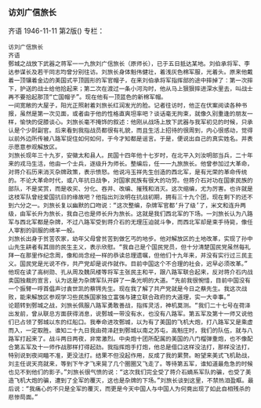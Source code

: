 ### 访刘广信旅长
齐语
1946-11-11
第2版()
专栏：

    访刘广信旅长
    齐语
    鄄城之战放下武器之蒋军一一九旅刘广信旅长（原师长），已于五日抵达某地。刘伯承将军、李达参谋长及若干同志均曾分别往访。刘旅长身体魁伟健壮，着浅灰色棉军服，光着头。原来他戴着一顶镶着金边的美国式平顶圆形的军官帽子，在来刘伯承将军指挥部的途中摔掉了：第一次摔下，护送的战士给他拾起来；第二次在渡过一条小河沟时，他从马上狠狠摔进深水里去，叫战士再不要拾起那顶“亡国帽子”。现在他有一顶蓝色的新棉军帽。
    一间宽敞的大屋子，阳光正照射着刘旅长红润发光的脸。记者往访时，他正在伏案阅读各种书报，虽然是第一次见面，或者由于他的性格直爽坦率吧？谈话毫无拘束，就像久别重逢的朋友一样，愉快的促膝谈心。刘旅长毫不掩饰的叙述：他刚从战场上放下武器与我军初见的时候，只承认是个少尉副官。后来看到我指战员都很有礼貌，而且生活上招待的很周到，内心很感动，觉得以前外边所传被八路军捉住如何如何，于今才知都是谣言。于是，便说出自己的真实姓名。并表示愿意参观解放区。
    刘旅长现年三十九岁，安徽太和县人。民国十四年他十七岁时，在北平入刘汝明部当兵，二十年来的戎马生活，他由一个士兵，逐级升为师长。整编后，任一一九旅旅长。他曾参加过大革命，对蒋介石历来消灭杂牌政策，表示愤怒。他说冯玉祥先生创造的西北军，是有光荣的革命传统的。不论大革命时代，或八年抗日战争，对国家民族有很大的功劳。但蒋介石对功在国家民族的部队，不是奖赏，而是收买、分化、吞并、改编、摧残和消灭。这次缩编，尤为厉害。也许就是这枝军队曾经爱国抗日的缘故吧？他指出刘汝明在抗战初期，拥有三十九个团，现在剩下的还不到六分之一。刘旅长复以幽默的口吻说：“这次整编，杂牌军官都‘升了级’了，米文和连升两级，由军长升为旅长，我自己也是师长升为旅长。这就是我们西北军的下场。一刘旅长认为八路军与西北军都是杂牌，不过八路军受到蒋介石的无理压迫就斗争，而西北军却是束手待毙，像任人宰割的驯服的绵羊一般。
    刘旅长出身于贫苦农家，幼年父母曾贫苦到做乞丐的地步。他对解放区的土地改革，实现了孙中山先生耕者有其田的民生主义，表示欣慰。“我自己是个国民党员，但十分清楚国民党虽然每礼拜一在那里作纪念周，像和尚念经一样的恭读总理遗嘱，但他们十九年来，并没有实行过三民主义。国民党是光说不作，共产党却是说作就作。目前中国这个不合理的社会，迟早必须改革。”
    他现在读了高树勋、孔从周及魏凤楼等将军主张民主和平，跟八路军联合起来，反对蒋介石内战卖国独裁的宣言，认为这是为杂牌军队开辟了一条光明的大道。“先前我很惋惜，目前中国没有一个振臂一呼首倡声讨袁世凯的蔡锷先生。现在我了解了共产党就是今日之蔡先生。我这次战败，能来解放区参观学习些民族国家独立富强与建立联合政府的大道理，实一大幸事。”
    论题转到鄄城之战，刘旅长佩服八路军勇敢善战，指挥灵活，神机莫测。“我们二十七号在荷泽出发前，曾从联总方面获得消息，说鄄城一带没有水，也没有八路军。第五军及第十一师又说他们已占领了鄄城以东的红船口。我奉命进攻鄄城，以为有了美国的飞机大炮，打八路军又是乘虚而入，一定取胜。谁知二十九日我由荷泽赶到鄄城以南之苏屯，高魁庄时，我们的队伍，就与八路军打起来了。战斗两日两夜，非常激烈。中央炮十团所配属的美国的八门榴弹重炮，也不像配合第五军及十一师作战那样打得起劲。我指挥炮手打炮，他总是借口这样没法打，那样没法打，特别说到夜间瞄不准，更没法打。结果不但没起作用，反成了我的累赘。盼望来美式飞机助战，刘主任说天亮就来，等到下午才飞来晃了几个圈圈又飞走了。等待第五军，谁知道最危急的时候也见不到他们的影子。”刘旅长很气愤的说：“这次我们完全受了蒋介石嫡系军队的骗，也受了美造飞机大炮的骗，遭到了全军的覆灭，这也是杂牌的下场。”刘旅长谈到这里，不禁热泪盈眶。最后说：“我痛心的不只是全军的覆灭，而更是今天中国人与中国人为何竟出现了如此自相残杀的悲惨局面。”
